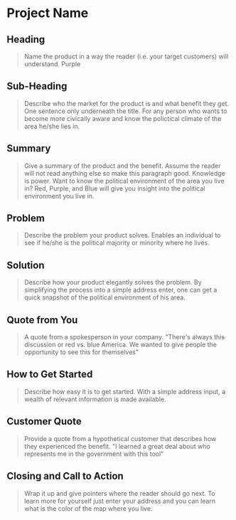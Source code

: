 # Project Name #

<!-- 
> This material was originally posted [here](http://www.quora.com/What-is-Amazons-approach-to-product-development-and-product-management). It is reproduced here for posterities sake.

There is an approach called "working backwards" that is widely used at Amazon. They work backwards from the customer, rather than starting with an idea for a product and trying to bolt customers onto it. While working backwards can be applied to any specific product decision, using this approach is especially important when developing new products or features.

For new initiatives a product manager typically starts by writing an internal press release announcing the finished product. The target audience for the press release is the new/updated product's customers, which can be retail customers or internal users of a tool or technology. Internal press releases are centered around the customer problem, how current solutions (internal or external) fail, and how the new product will blow away existing solutions.

If the benefits listed don't sound very interesting or exciting to customers, then perhaps they're not (and shouldn't be built). Instead, the product manager should keep iterating on the press release until they've come up with benefits that actually sound like benefits. Iterating on a press release is a lot less expensive than iterating on the product itself (and quicker!).

If the press release is more than a page and a half, it is probably too long. Keep it simple. 3-4 sentences for most paragraphs. Cut out the fat. Don't make it into a spec. You can accompany the press release with a FAQ that answers all of the other business or execution questions so the press release can stay focused on what the customer gets. My rule of thumb is that if the press release is hard to write, then the product is probably going to suck. Keep working at it until the outline for each paragraph flows. 

Oh, and I also like to write press-releases in what I call "Oprah-speak" for mainstream consumer products. Imagine you're sitting on Oprah's couch and have just explained the product to her, and then you listen as she explains it to her audience. That's "Oprah-speak", not "Geek-speak".

Once the project moves into development, the press release can be used as a touchstone; a guiding light. The product team can ask themselves, "Are we building what is in the press release?" If they find they're spending time building things that aren't in the press release (overbuilding), they need to ask themselves why. This keeps product development focused on achieving the customer benefits and not building extraneous stuff that takes longer to build, takes resources to maintain, and doesn't provide real customer benefit (at least not enough to warrant inclusion in the press release).
 -->
 
## Heading ##
  > Name the product in a way the reader (i.e. your target customers) will understand.
    Purple

## Sub-Heading ##
  > Describe who the market for the product is and what benefit they get. One sentence only underneath the title.
  For any person who wants to become more civically aware and know the polictical climate of the area he/she lies in.

## Summary ##
  > Give a summary of the product and the benefit. Assume the reader will not read anything else so make this paragraph good.
  Knowledge is power. Want to know the political environment of the area you live in?  Red, Purple, and Blue will give you insight into the political environment you live in.

## Problem ##
  > Describe the problem your product solves.
  Enables an individual to see if he/she is the political majority or minority where he lives.

## Solution ##
  > Describe how your product elegantly solves the problem.
  By simplifying the process into a simple address enter, one can get a quick snapshot of the political environment of his area.

## Quote from You ##
  > A quote from a spokesperson in your company.
  "There's always this discussion or red vs. blue America. We wanted to give people the opportunity to see this for themselves"

## How to Get Started ##
  > Describe how easy it is to get started.
  With a simple address input, a wealth of relevant information is made available.

## Customer Quote ##
  > Provide a quote from a hypothetical customer that describes how they experienced the benefit.
  "I learned a great deal about who represents me in the government with this tool"

## Closing and Call to Action ##
  > Wrap it up and give pointers where the reader should go next.
  To learn more for yourself just enter your address and you can learn what is the color of the map where you live.